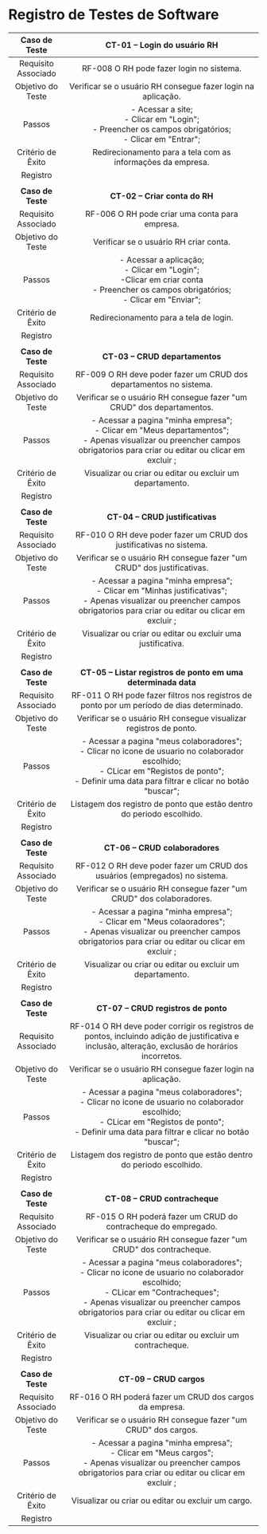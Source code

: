 # Registro de Testes de Software

|  **Caso de Teste**  |                                                                                                          **CT-01 – Login do usuário RH**                                                                                                          |
| :-----------------: | :-----------------------------------------------------------------------------------------------------------------------------------------------------------------------------------------------------------------------------------------------: |
| Requisito Associado |                                                                                                     RF-008 O RH pode fazer login no sistema.                                                                                                      |
|  Objetivo do Teste  |                                                                                           Verificar se o usuário RH consegue fazer login na aplicação.                                                                                            |
|       Passos        |                                                               - Acessar a site; <br> - Clicar em "Login"; <br> - Preencher os campos obrigatórios; <br> - Clicar em "Entrar"; <br>                                                                |
|  Critério de Êxito  |                                                                                            Redirecionamento para a tela com as informações da empresa.                                                                                            |
|        Registro        |                                                                                  |
|      |          |
|  **Caso de Teste**  |                                                                                                           **CT-02 – Criar conta do RH**                                                                                                           |
| Requisito Associado |                                                                                                  RF-006 O RH pode criar uma conta para empresa.                                                                                                   |
|  Objetivo do Teste  |                                                                                                      Verificar se o usuário RH criar conta.                                                                                                       |
|       Passos        |                                               - Acessar a aplicação; <br> - Clicar em "Login"; <br> -Clicar em criar conta <br> - Preencher os campos obrigatórios; <br> - Clicar em "Enviar"; <br>                                               |
|  Critério de Êxito  |                                                                                                      Redirecionamento para a tela de login.                                                                                                       |
|        Registro        |                                                                                                                                                                  |
|       |      |
|  **Caso de Teste**  |                                                                                                          **CT-03 – CRUD departamentos**                                                                                                           |
| Requisito Associado |                                                                                        RF-009 O RH deve poder fazer um CRUD dos departamentos no sistema.                                                                                         |
|  Objetivo do Teste  |                                                                                       Verificar se o usuário RH consegue fazer "um CRUD" dos departamentos.                                                                                       |
|       Passos        |                               - Acessar a pagina "minha empresa"; <br> - Clicar em "Meus departamentos"; <br> - Apenas visualizar ou preencher campos obrigatorios para criar ou editar ou clicar em excluir ; <br>                               |
|  Critério de Êxito  |                                                                                             Visualizar ou criar ou editar ou excluir um departamento.                                                                                             |
|        Registro        |                                                                                                                      |
|          |          |
|  **Caso de Teste**  |                                                                                                          **CT-04 – CRUD justificativas**                                                                                                          |
| Requisito Associado |                                                                                        RF-010 O RH deve poder fazer um CRUD dos justificativas no sistema.                                                                                        |
|  Objetivo do Teste  |                                                                                      Verificar se o usuário RH consegue fazer "um CRUD" dos justificativas.                                                                                       |
|       Passos        |                             - Acessar a pagina "minha empresa"; <br> - Clicar em "Minhas justificativas"; <br> - Apenas visualizar ou preencher campos obrigatorios para criar ou editar ou clicar em excluir ; <br>                              |
|  Critério de Êxito  |                                                                                            Visualizar ou criar ou editar ou excluir uma justificativa.                                                                                            |
|        Registro        |                                                                                     |
|      |      |
|  **Caso de Teste**  |                                                                                           **CT-05 – Listar registros de ponto em uma determinada data**                                                                                           |
| Requisito Associado |                                                                             RF-011 O RH pode fazer filtros nos registros de ponto por um período de dias determinado.                                                                             |
|  Objetivo do Teste  |                                                                                           Verificar se o usuário RH consegue visualizar registros de ponto.                                                                                        |
|       Passos        |                 - Acessar a pagina "meus colaboradores"; <br> - Clicar no icone de usuario no colaborador escolhido; <br> - CLicar em "Registos de ponto"; <br> - Definir uma data para filtrar e clicar no botão "buscar"; <br>                  |
|  Critério de Êxito  |                                                                                       Listagem dos registro de ponto que estão dentro do periodo escolhido.                                                                                       |
|        Registro                                                                                                              |
|      |      |
|  **Caso de Teste**  |                                                                                                          **CT-06 – CRUD colaboradores**                                                                                                           |
| Requisito Associado |                                                                                    RF-012 O RH deve poder fazer um CRUD dos usuários (empregados) no sistema.                                                                                     |
|  Objetivo do Teste  |                                                                                       Verificar se o usuário RH consegue fazer "um CRUD" dos colaboradores.                                                                                       |
|       Passos        |                               - Acessar a pagina "minha empresa"; <br> - Clicar em "Meus colaoradores"; <br> - Apenas visualizar ou preencher campos obrigatorios para criar ou editar ou clicar em excluir ; <br>                                |
|  Critério de Êxito  |                                                                                             Visualizar ou criar ou editar ou excluir um departamento.                                                                                             |
|        Registro        |                                                                                                                       |
|          |          |
|  **Caso de Teste**  |                                                                                                        **CT-07 – CRUD registros de ponto**                                                                                                        |
| Requisito Associado |                                                 RF-014 O RH deve poder corrigir os registros de pontos, incluindo adição de justificativa e inclusão, alteração, exclusão de horários incorretos.                                                 |
|  Objetivo do Teste  |                                                                                           Verificar se o usuário RH consegue fazer login na aplicação.                                                                                            |
|       Passos        |                 - Acessar a pagina "meus colaboradores"; <br> - Clicar no icone de usuario no colaborador escolhido; <br> - CLicar em "Registos de ponto"; <br> - Definir uma data para filtrar e clicar no botão "buscar"; <br>                  |
|  Critério de Êxito  |                                                                                       Listagem dos registro de ponto que estão dentro do periodo escolhido.                                                                                       |
|        Registro        |                                                                                                        |
|        |        |
|  **Caso de Teste**  |                                                                                                           **CT-08 – CRUD contracheque**                                                                                                           |
| Requisito Associado |                                                                                          RF-015 O RH poderá fazer um CRUD do contracheque do empregado.                                                                                           |
|  Objetivo do Teste  |                                                                                       Verificar se o usuário RH consegue fazer "um CRUD" dos contracheque.                                                                                        |
|       Passos        | - Acessar a pagina "meus colaboradores"; <br> - Clicar no icone de usuario no colaborador escolhido; <br> - CLicar em "Contracheques"; <br> - Apenas visualizar ou preencher campos obrigatorios para criar ou editar ou clicar em excluir ; <br> |
|  Critério de Êxito  |                                                                                             Visualizar ou criar ou editar ou excluir um contracheque.                                                                                             |
|        Registro        |                                                                                                                   |
|          |          |
|  **Caso de Teste**  |                                                                                                              **CT-09 – CRUD cargos**                                                                                                              |
| Requisito Associado |                                                                                              RF-016 O RH poderá fazer um CRUD dos cargos da empresa.                                                                                              |
|  Objetivo do Teste  |                                                                                          Verificar se o usuário RH consegue fazer "um CRUD" dos cargos.                                                                                           |
|       Passos        |                                  - Acessar a pagina "minha empresa"; <br> - Clicar em "Meus cargos"; <br> - Apenas visualizar ou preencher campos obrigatorios para criar ou editar ou clicar em excluir ; <br>                                   |
|  Critério de Êxito  |                                                                                                Visualizar ou criar ou editar ou excluir um cargo.                                                                                                 |
|             Registro        |                                                                                                                                                                                                                                                   |

